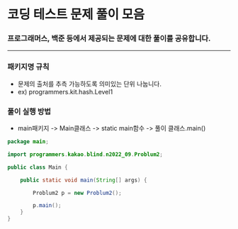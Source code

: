# 코딩 테스트 문제 풀이 모음

### 프로그래머스, 백준 등에서 제공되는 문제에 대한 풀이를 공유합니다.

<hr/>

### 패키지명 규칙
* 문제의 출처를 추측 가능하도록 의미있는 단위 나눕니다.
* ex) programmers.kit.hash.Level1

### 풀이 실행 방법
* main패키지 -> Main클래스 -> static main함수 -> 풀이 클래스.main()
```java
package main;

import programmers.kakao.blind.n2022_09.Problum2;

public class Main {

	public static void main(String[] args) {

		Problum2 p = new Problum2();

		p.main();
	}
}
```

